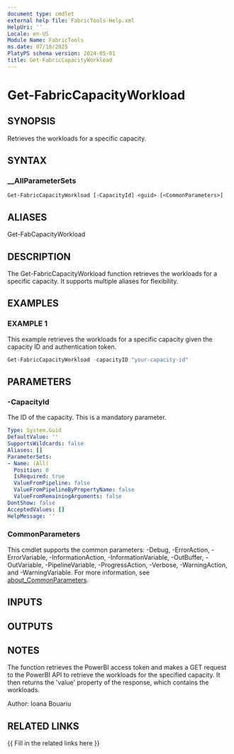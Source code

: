 ```yaml
---
document type: cmdlet
external help file: FabricTools-Help.xml
HelpUri: ''
Locale: en-US
Module Name: FabricTools
ms.date: 07/18/2025
PlatyPS schema version: 2024-05-01
title: Get-FabricCapacityWorkload
---
```


# Get-FabricCapacityWorkload

## SYNOPSIS

Retrieves the workloads for a specific capacity.

## SYNTAX

### __AllParameterSets

```
Get-FabricCapacityWorkload [-CapacityId] <guid> [<CommonParameters>]
```

## ALIASES

Get-FabCapacityWorkload

## DESCRIPTION

The Get-FabricCapacityWorkload function retrieves the workloads for a specific capacity.
It supports multiple aliases for flexibility.

## EXAMPLES

### EXAMPLE 1

This example retrieves the workloads for a specific capacity given the capacity ID and authentication token.

```powershell
Get-FabricCapacityWorkload -capacityID "your-capacity-id"
```

## PARAMETERS

### -CapacityId

The ID of the capacity.
This is a mandatory parameter.

```yaml
Type: System.Guid
DefaultValue: ''
SupportsWildcards: false
Aliases: []
ParameterSets:
- Name: (All)
  Position: 0
  IsRequired: true
  ValueFromPipeline: false
  ValueFromPipelineByPropertyName: false
  ValueFromRemainingArguments: false
DontShow: false
AcceptedValues: []
HelpMessage: ''
```

### CommonParameters

This cmdlet supports the common parameters: -Debug, -ErrorAction, -ErrorVariable,
-InformationAction, -InformationVariable, -OutBuffer, -OutVariable, -PipelineVariable,
-ProgressAction, -Verbose, -WarningAction, and -WarningVariable. For more information, see
[about_CommonParameters](https://go.microsoft.com/fwlink/?LinkID=113216).

## INPUTS

## OUTPUTS

## NOTES

The function retrieves the PowerBI access token and makes a GET request to the PowerBI API to retrieve the workloads for the specified capacity.
It then returns the 'value' property of the response, which contains the workloads.

Author: Ioana Bouariu

## RELATED LINKS

{{ Fill in the related links here }}


